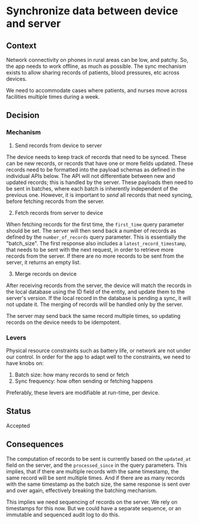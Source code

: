 # Synchronize data between device and server

## Context

Network connectivity on phones in rural areas can be low, and
patchy. So, the app needs to work offline, as much as possible. The
sync mechanism exists to allow sharing records of patients, blood
pressures, etc across devices.

We need to accommodate cases where patients, and nurses move across
facilities multiple times during a week.

## Decision

### Mechanism

1. Send records from device to server

The device needs to keep track of records that need to be
synced. These can be new records, or records that have one or more
fields updated. These records need to be formatted into the payload
schemas as defined in the individual APIs below. The API will not
differentiate between new and updated records; this is handled by the
server.  These payloads then need to be sent in batches, where each
batch is inherently independent of the previous one. However, it is
important to _send_ all records that need syncing, before fetching
records from the server.

2. Fetch records from server to device

When fetching records for the first time, the `first_time` query
parameter should be set. The server will then send back a number of
records as defined by the `number_of_records` query parameter. This is
essentially the \"batch_size\". The first response also includes a
`latest_record_timestamp`, that needs to be sent with the next
request, in order to retrieve more records from the server. If there
are no more records to be sent from the server, it returns an empty
list.

3. Merge records on device

After receiving records from the server, the device will match the
records in the local database using the ID field of the entity, and
update them to the server's version. If the local record in the
database is pending a sync, it will not update it. The merging of
records will be handled only by the server.

The server may send back the same record multiple times, so updating
records on the device needs to be idempotent.

### Levers

Physical resource constraints such as battery life, or network are not
under our control. In order for the app to adapt well to the
constraints, we need to have knobs on:

1. Batch size: how many records to send or fetch
2. Sync frequency: how often sending or fetching happens

Preferably, these levers are modifiable at run-time, per device.

## Status

Accepted

## Consequences

The computation of records to be sent is currently based on the
`updated_at` field on the server, and the `processed_since` in the
query parameters. This implies, that if there are multiple records
with the same timestamp, the same record will be sent multiple times.
And if there are as many records with the same timestamp as the batch
size, the same response is sent over and over again, effectively
breaking the batching mechanism.

This implies we need sequencing of records on the server. We rely on
timestamps for this now. But we could have a separate sequence, or an
immutable and sequenced audit log to do this.
